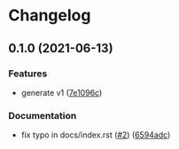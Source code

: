 # Changelog

## 0.1.0 (2021-06-13)


### Features

* generate v1 ([7e1096c](https://www.github.com/googleapis/python-tpu/commit/7e1096c850c223445a097da61ba490499532cd34))


### Documentation

* fix typo in docs/index.rst ([#2](https://www.github.com/googleapis/python-tpu/issues/2)) ([6594adc](https://www.github.com/googleapis/python-tpu/commit/6594adc57130d2ec6fad594ae0559998490b0538))

